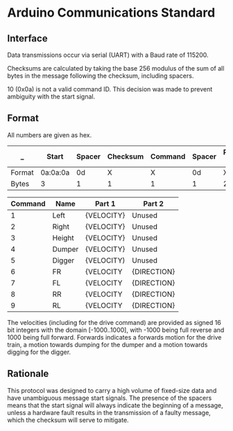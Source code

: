 # Arduino Communications Standard
## Interface
Data transmissions occur via serial (UART) with a Baud rate of 115200.

Checksums are calculated by taking the base 256 modulus of the sum of
all bytes in the message following the checksum, including spacers.

10 (0x0a) is not a valid command ID. This decision was made to prevent
ambiguity with the start signal.

## Format
All numbers are given as hex.

_      | Start   | Spacer | Checksum | Command | Spacer | Part 1 | Spacer | Part 2 |
-------|---------|--------|----------|---------|--------|--------|--------|--------|
Format |0a:0a:0a | 0d     | X        | X       | 0d     | X:X    | 0d     | X:X    |
Bytes  |3        | 1      | 1        | 1       | 1      | 2      | 1      | 2      |

Command | Name   | Part 1     | Part 2
--------|--------|------------|-------
1       | Left   | {VELOCITY} | Unused
2       | Right  | {VELOCITY} | Unused
3       | Height | {VELOCITY} | Unused
4       | Dumper | {VELOCITY} | Unused
5       | Digger | {VELOCITY) | Unused
6       | FR     | {VELOCITY  | {DIRECTION}
7       | FL     | {VELOCITY  | {DIRECTION}
8       | RR     | {VELOCITY  | {DIRECTION}
9       | RL     | {VELOCITY  | {DIRECTION}


The velocities (including for the drive command) are provided as signed
16 bit integers with the domain \[-1000..1000], with -1000 being full
reverse and 1000 being full forward. Forwards indicates a forwards
motion for the drive train, a motion towards dumping for the dumper and
a motion towards digging for the digger.

## Rationale
This protocol was designed to carry a high volume of fixed-size data
and have unambiguous message start signals. The presence of the spacers
means that the start signal will always indicate the beginning of a
message, unless a hardware fault results in the transmission of a faulty
message, which the checksum will serve to mitigate.